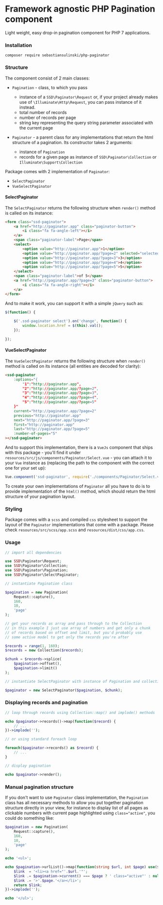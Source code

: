 # Framework agnostic PHP Pagination component

Light weight, easy drop-in pagination component for PHP 7 applications.

### Installation

```
composer require sebastiansulinski/php-paginator
```

### Structure

The component consist of 2 main classes:

* `Pagination` - class, to which you pass
    * instance of a `SSD\Paginator\Request` or, if your project already makes use of `\Illuminate\Http\Request`, you can pass instance of it instead.
    * total number of records
    * number of records per page
    * string key representing the query string parameter associated with the current page
    
* `Paginator` - a parent class for any implementations that return the html structure of a pagination. Its constructor takes 2 arguments:

    * instance of `Pagination`
    * records for a given page as instance of `SSD\Paginator\Collection` or `Illuminate\Support\Collection`
 
Package comes with 2 implementation of `Paginator`:

* `SelectPaginator`
* `VueSelectPaginator`

#### SelectPaginator

The `SelectPaginator` returns the following structure when `render()` method is called on its instance:

```html
<form class="ssd-paginator">
    <a href="http://paginator.app" class="paginator-button">
        <i class="fa fa-angle-left"></i>
    </a>
    <span class="paginator-label">Page</span>
    <select>
        <option value="http://paginator.app">1</option>
        <option value="http://paginator.app/?page=2" selected="selected">2</option>
        <option value="http://paginator.app/?page=3">3</option>
        <option value="http://paginator.app/?page=4">4</option>
        <option value="http://paginator.app/?page=5">5</option>
    </select>
    <span class="paginator-label">of 5</span>
    <a href="http://paginator.app/?page=3" class="paginator-button">
        <i class="fa fa-angle-right"></i>
    </a>
</form>
```

And to make it work, you can support it with a simple `jQuery` such as:

```javascript
$(function() {
    
    $('.ssd-paginator select').on('change', function() {
        window.location.href = $(this).val();
    });
    
});
```

#### VueSelectPaginator

The `VueSelectPaginator` returns the following structure when `render()` method is called on its instance (all entities are decoded for clarity):

```html
<ssd-paginator 
    :options="{
        "1":"http://paginator.app",
        "2":"http://paginator.app/?page=2",
        "3":"http://paginator.app/?page=3",
        "4":"http://paginator.app/?page=4",
        "5":"http://paginator.app/?page=5"
    }" 
    current="http://paginator.app/?page=2" 
    previous="http://paginator.app" 
    next="http://paginator.app/?page=3" 
    first="http://paginator.app" 
    last="http://paginator.app/?page=5" 
    :number-of-pages="5"
></ssd-paginator>
```

And to support this implementation, there is a `VueJs` component that ships with this package - you'll find it under `resources/src/js/components/Paginator/Select.vue` - you can attach it to your `Vue` instance as (replacing the path to the component with the correct one for your set up):

```javascript
Vue.component('ssd-paginator', require('./components/Paginator/Select.vue'));
```
To create your own implementations of `Paginator` all you have to do is to provide implementation of the `html()` method, which should return the html structure of your pagination layout.

### Styling

Package comes with a `scss` and compiled `css` stylesheet to support the layout of the `Paginator` implementations that come with a package. Please check `resources/src/scss/app.scss` and `resources/dist/css/app.css`.

### Usage

```php
// import all dependencies

use SSD\Paginator\Request;
use SSD\Paginator\Collection;
use SSD\Paginator\Pagination;
use SSD\Paginator\SelectPaginator;

// instantiate Pagination class

$pagination = new Pagination(
    Request::capture(),
    160,
    10,
    'page'
);

// get your records as array and pass through to the Collection
// in this example I just use array of numbers and get only a chunk
// of records based on offset and limit, but you'd probably use
// some active model to get only the records you're after

$records = range(1, 160);
$records = new Collection($records);

$chunk = $records->splice(
    $pagination->offset(),
    $pagination->limit()
);

// instantiate SelectPaginator with instance of Pagination and collection of records

$paginator = new SelectPaginator($pagination, $chunk);
```

### Displaying records and pagination

```php
// loop through records using Collection::map() and implode() methods

echo $paginator->records()->map(function($record) {
    // ... 
})->implode('');

// or using standard foreach loop

foreach($paginator->records() as $record) {
    // ...
}

// display pagination

echo $paginator->render();
```

### Manual pagination structure

If you don't want to use `Paginator` class implementation, the `Pagination` class has all necessary methods to allow you put together pagination structure directly in your view, for instance to display list of all pages as clickable numbers with current page highlighted using `class="active"`, you could do something like:

```php
$pagination = new Pagination(
    Request::capture(),
    160,
    10,
    'page'
);

echo '<ul>';

echo $pagination->urlList()->map(function(string $url, int $page) use($pagination) {
    $link  = '<li><a href="'.$url.'"';
    $link .= $pagination->current() === $page ? ' class="active"' : null;
    $link .= '>'.$page.'</a></li>';
    return $link;
})->implode('');

echo '</ul>';
```